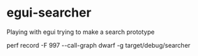 # egui-searcher
Playing with egui trying to make a search prototype

perf record -F 997 --call-graph dwarf -g target/debug/searcher